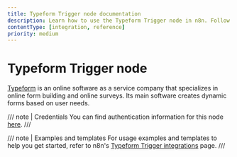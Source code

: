```yaml
---
title: Typeform Trigger node documentation
description: Learn how to use the Typeform Trigger node in n8n. Follow technical documentation to integrate Typeform Trigger node into your workflows.
contentType: [integration, reference]
priority: medium
---
```


# Typeform Trigger node

[Typeform](https://www.typeform.com/) is an online software as a service company that specializes in online form building and online surveys. Its main software creates dynamic forms based on user needs.

/// note | Credentials
You can find authentication information for this node [here](/integrations/builtin/credentials/typeform.md).
///

/// note | Examples and templates
For usage examples and templates to help you get started, refer to n8n's [Typeform Trigger integrations](https://n8n.io/integrations/typeform-trigger/) page.
///
